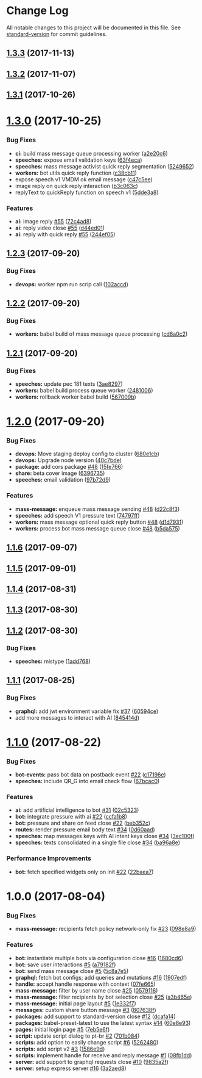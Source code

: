 # Change Log

All notable changes to this project will be documented in this file. See [standard-version](https://github.com/conventional-changelog/standard-version) for commit guidelines.

<a name="1.3.3"></a>
## [1.3.3](https://github.com/nossas/bonde-bot/compare/v1.3.2...v1.3.3) (2017-11-13)



<a name="1.3.2"></a>
## [1.3.2](https://github.com/nossas/bonde-bot/compare/v1.3.1...v1.3.2) (2017-11-07)



<a name="1.3.1"></a>
## [1.3.1](https://github.com/nossas/bonde-bot/compare/v1.3.0...v1.3.1) (2017-10-26)



<a name="1.3.0"></a>
# [1.3.0](https://github.com/nossas/bonde-bot/compare/v1.2.3...v1.3.0) (2017-10-25)


### Bug Fixes

* **ci:** build mass message queue processing worker ([a2e20c6](https://github.com/nossas/bonde-bot/commit/a2e20c6))
* **speeches:** expose email validation keys ([63f4eca](https://github.com/nossas/bonde-bot/commit/63f4eca))
* **speeches:** mass message activist quick reply segmentation ([5249652](https://github.com/nossas/bonde-bot/commit/5249652))
* **workers:** bot utils quick reply function ([c38cb11](https://github.com/nossas/bonde-bot/commit/c38cb11))
* expose speech v1 VMDM ok email message ([c47c5ee](https://github.com/nossas/bonde-bot/commit/c47c5ee))
* image reply on quick reply interaction ([b3c063c](https://github.com/nossas/bonde-bot/commit/b3c063c))
* replyText to quickReply function on speech v1 ([5dde3a8](https://github.com/nossas/bonde-bot/commit/5dde3a8))


### Features

* **ai:** image reply [#55](https://github.com/nossas/bonde-bot/issues/55) ([72c4ad8](https://github.com/nossas/bonde-bot/commit/72c4ad8))
* **ai:** reply video close [#55](https://github.com/nossas/bonde-bot/issues/55) ([d44ed01](https://github.com/nossas/bonde-bot/commit/d44ed01))
* **ai:** reply with quick reply [#55](https://github.com/nossas/bonde-bot/issues/55) ([244ef05](https://github.com/nossas/bonde-bot/commit/244ef05))



<a name="1.2.3"></a>
## [1.2.3](https://github.com/nossas/bonde-bot/compare/v1.2.2...v1.2.3) (2017-09-20)


### Bug Fixes

* **devops:** worker npm run scrip call ([102accd](https://github.com/nossas/bonde-bot/commit/102accd))



<a name="1.2.2"></a>
## [1.2.2](https://github.com/nossas/bonde-bot/compare/v1.2.1...v1.2.2) (2017-09-20)


### Bug Fixes

* **workers:** babel build of mass message queue processing ([cd6a0c2](https://github.com/nossas/bonde-bot/commit/cd6a0c2))



<a name="1.2.1"></a>
## [1.2.1](https://github.com/nossas/bonde-bot/compare/v1.2.0...v1.2.1) (2017-09-20)


### Bug Fixes

* **speeches:** update pec 181 texts ([3ae8297](https://github.com/nossas/bonde-bot/commit/3ae8297))
* **workers:** babel build process queue worker ([2481006](https://github.com/nossas/bonde-bot/commit/2481006))
* **workers:** rollback worker babel build ([567009b](https://github.com/nossas/bonde-bot/commit/567009b))



<a name="1.2.0"></a>
# [1.2.0](https://github.com/nossas/bonde-bot/compare/v1.1.6...v1.2.0) (2017-09-20)


### Bug Fixes

* **devops:** Move staging deploy config to cluster ([680e1cb](https://github.com/nossas/bonde-bot/commit/680e1cb))
* **devops:** Upgrade node version ([40c7bde](https://github.com/nossas/bonde-bot/commit/40c7bde))
* **package:** add cors package [#48](https://github.com/nossas/bonde-bot/issues/48) ([15fe766](https://github.com/nossas/bonde-bot/commit/15fe766))
* **share:** beta cover image ([6396735](https://github.com/nossas/bonde-bot/commit/6396735))
* **speeches:** email validation ([97b72d9](https://github.com/nossas/bonde-bot/commit/97b72d9))


### Features

* **mass-message:** enqueue mass message sending [#48](https://github.com/nossas/bonde-bot/issues/48) ([d22c8f3](https://github.com/nossas/bonde-bot/commit/d22c8f3))
* **speeches:** add speech V1 pressure text ([74797ff](https://github.com/nossas/bonde-bot/commit/74797ff))
* **workers:** mass message optional quick reply button [#48](https://github.com/nossas/bonde-bot/issues/48) ([d1d7931](https://github.com/nossas/bonde-bot/commit/d1d7931))
* **workers:** process bot mass message queue close [#48](https://github.com/nossas/bonde-bot/issues/48) ([b5da575](https://github.com/nossas/bonde-bot/commit/b5da575))



<a name="1.1.6"></a>
## [1.1.6](https://github.com/nossas/bonde-bot/compare/v1.1.5...v1.1.6) (2017-09-07)



<a name="1.1.5"></a>
## [1.1.5](https://github.com/nossas/bonde-bot/compare/v1.1.4...v1.1.5) (2017-09-01)



<a name="1.1.4"></a>
## [1.1.4](https://github.com/nossas/bonde-bot/compare/v1.1.3...v1.1.4) (2017-08-31)



<a name="1.1.3"></a>
## [1.1.3](https://github.com/nossas/bonde-bot/compare/v1.1.2...v1.1.3) (2017-08-30)



<a name="1.1.2"></a>
## [1.1.2](https://github.com/nossas/bonde-bot/compare/v1.1.1...v1.1.2) (2017-08-30)


### Bug Fixes

* **speeches:** mistype ([1add768](https://github.com/nossas/bonde-bot/commit/1add768))



<a name="1.1.1"></a>
## [1.1.1](https://github.com/nossas/bonde-bot/compare/v1.1.0...v1.1.1) (2017-08-25)


### Bug Fixes

* **graphql:** add jwt environment variable fix [#37](https://github.com/nossas/bonde-bot/issues/37) ([60594ce](https://github.com/nossas/bonde-bot/commit/60594ce))
* add more messages to interact with AI ([845414d](https://github.com/nossas/bonde-bot/commit/845414d))



<a name="1.1.0"></a>
# [1.1.0](https://github.com/nossas/bonde-bot/compare/v1.0.0...v1.1.0) (2017-08-22)


### Bug Fixes

* **bot-events:** pass bot data on postback event [#22](https://github.com/nossas/bonde-bot/issues/22) ([c17196e](https://github.com/nossas/bonde-bot/commit/c17196e))
* **speeches:** include QR_G into email check flow ([67bcac0](https://github.com/nossas/bonde-bot/commit/67bcac0))


### Features

* **ai:** add artificial intelligence to bot [#31](https://github.com/nossas/bonde-bot/issues/31) ([02c5323](https://github.com/nossas/bonde-bot/commit/02c5323))
* **bot:** integrate pressure with ai [#22](https://github.com/nossas/bonde-bot/issues/22) ([ccfa1b8](https://github.com/nossas/bonde-bot/commit/ccfa1b8))
* **bot:** pressure and share on feed close [#22](https://github.com/nossas/bonde-bot/issues/22) ([beb352c](https://github.com/nossas/bonde-bot/commit/beb352c))
* **routes:** render pressure email body text [#34](https://github.com/nossas/bonde-bot/issues/34) ([0d60aad](https://github.com/nossas/bonde-bot/commit/0d60aad))
* **speeches:** map messages keys with AI intent keys close [#34](https://github.com/nossas/bonde-bot/issues/34) ([3ec100f](https://github.com/nossas/bonde-bot/commit/3ec100f))
* **speeches:** texts consolidated in a single file close [#34](https://github.com/nossas/bonde-bot/issues/34) ([ba96a8e](https://github.com/nossas/bonde-bot/commit/ba96a8e))


### Performance Improvements

* **bot:** fetch specified widgets only on init [#22](https://github.com/nossas/bonde-bot/issues/22) ([22baea7](https://github.com/nossas/bonde-bot/commit/22baea7))



<a name="1.0.0"></a>
# 1.0.0 (2017-08-04)


### Bug Fixes

* **mass-message:** recipients fetch policy network-only fix [#23](https://github.com/nossas/bonde-bot/issues/23) ([098e8a9](https://github.com/nossas/bonde-bot/commit/098e8a9))


### Features

* **bot:** instantiate multiple bots via configuration close [#16](https://github.com/nossas/bonde-bot/issues/16) ([1680cd6](https://github.com/nossas/bonde-bot/commit/1680cd6))
* **bot:** save user interactions [#5](https://github.com/nossas/bonde-bot/issues/5) ([a79182f](https://github.com/nossas/bonde-bot/commit/a79182f))
* **bot:** send mass message close [#5](https://github.com/nossas/bonde-bot/issues/5) ([5c8a7e5](https://github.com/nossas/bonde-bot/commit/5c8a7e5))
* **graphql:** fetch bot configs; add queries and mutations [#16](https://github.com/nossas/bonde-bot/issues/16) ([1907edf](https://github.com/nossas/bonde-bot/commit/1907edf))
* **handle:** accept handle response with context ([07fe665](https://github.com/nossas/bonde-bot/commit/07fe665))
* **mass-message:** filter by user name close [#25](https://github.com/nossas/bonde-bot/issues/25) ([0579116](https://github.com/nossas/bonde-bot/commit/0579116))
* **mass-message:** filter recipients by bot selection close [#25](https://github.com/nossas/bonde-bot/issues/25) ([a3b465e](https://github.com/nossas/bonde-bot/commit/a3b465e))
* **mass-message:** initial page layout [#5](https://github.com/nossas/bonde-bot/issues/5) ([1e332f7](https://github.com/nossas/bonde-bot/commit/1e332f7))
* **messages:** custom share button message [#3](https://github.com/nossas/bonde-bot/issues/3) ([807638f](https://github.com/nossas/bonde-bot/commit/807638f))
* **packages:** add support to standard-version close [#12](https://github.com/nossas/bonde-bot/issues/12) ([dcafa14](https://github.com/nossas/bonde-bot/commit/dcafa14))
* **packages:** babel-preset-latest to use the latest syntax [#14](https://github.com/nossas/bonde-bot/issues/14) ([60e8e93](https://github.com/nossas/bonde-bot/commit/60e8e93))
* **pages:** initial login page [#5](https://github.com/nossas/bonde-bot/issues/5) ([7eb5e6f](https://github.com/nossas/bonde-bot/commit/7eb5e6f))
* **script:** update script dialog to pt-br [#2](https://github.com/nossas/bonde-bot/issues/2) ([701b084](https://github.com/nossas/bonde-bot/commit/701b084))
* **scripts:** add option to easily change script [#6](https://github.com/nossas/bonde-bot/issues/6) ([5262480](https://github.com/nossas/bonde-bot/commit/5262480))
* **scripts:** add script v2 [#3](https://github.com/nossas/bonde-bot/issues/3) ([1586e9d](https://github.com/nossas/bonde-bot/commit/1586e9d))
* **scripts:** implement handle for receive and reply message [#1](https://github.com/nossas/bonde-bot/issues/1) ([08fb1dd](https://github.com/nossas/bonde-bot/commit/08fb1dd))
* **server:** add support to graphql requests close [#10](https://github.com/nossas/bonde-bot/issues/10) ([9835a2f](https://github.com/nossas/bonde-bot/commit/9835a2f))
* **server:** setup express server [#16](https://github.com/nossas/bonde-bot/issues/16) ([3a2aed8](https://github.com/nossas/bonde-bot/commit/3a2aed8))
